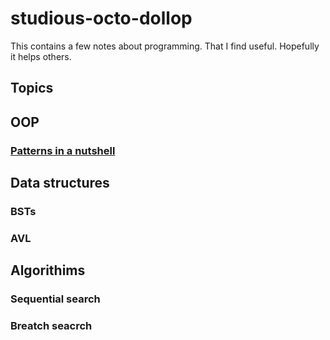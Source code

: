 # studious-octo-dollop
This contains a few notes about programming. That I find useful. Hopefully it helps  others. 

## Topics
 ## OOP
 ### [Patterns in a nutshell](/PatternsInNutshell.md) ###
 
 ## Data structures
 ### BSTs ###
 ### AVL ###
 
 
 ## Algorithims ##
 ### Sequential search ###
 ### Breatch seacrch ###

